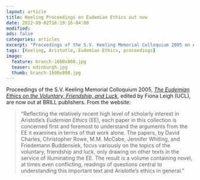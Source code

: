```yaml
---
layout: article
title: Keeling Proceedings on Eudemian Ethics out now
date: 2012-09-02T16:19:16-04:00
modified:
ads: false
categories: articles
excerpt: "Proceedings of the S.V. Keeling Memorial Colloquium 2005 on Aristotle's *Eudemian Ethics* are out now"
tags: [Keeling, Aristotle, Eudemian Ethics, proceedings]
image:
  feature: branch-1600x800.jpg
  teaser: edinburgh.jpg
  thumb: branch-1600x800.jpg
---
```


Proceedings of the S.V. Keeling Memorial Colloquium 2005, _[The Eudemian Ethics on the Voluntary, Friendship, and Luck](http://www.brill.com/eudemian-ethics-voluntary-friendship-and-luck)_, edited by Fiona Leigh (UCL), are now out at BRILL publishers. From the website:

>“Reflecting the relatively recent high level of scholarly interest in Aristotle’s *Eudemian Ethics* (EE), each paper in this collection is concerned first and foremost to understand the arguments from the EE it examines in terms of that work alone. The papers, by David Charles, Christopher Rowe, M.M. McCabe, Jennifer Whiting, and Friedemann Buddensiek, focus variously on the topics of the voluntary, friendship and luck, only drawing on other texts in the service of illuminating the EE. The result is a volume containing novel, at times even conflicting, readings of questions central to understanding this important text and Aristotle’s ethics in general.”